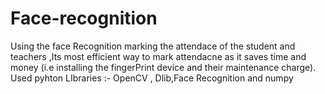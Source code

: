 # Face-recognition
Using the face Recognition marking the attendace of the student and teachers ,Its most efficient way to mark attendacne as it saves time and money (i.e installing the fingerPrint device and their maintenance charge).
Used pyhton LIbraries :- OpenCV , Dlib,Face Recognition and numpy 
